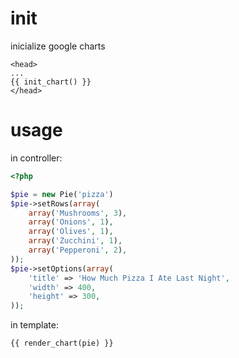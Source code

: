 init
====

inicialize google charts

``` jinja
<head>
...
{{ init_chart() }}
</head>
```

usage
=====

in controller:

``` php
<?php

$pie = new Pie('pizza')
$pie->setRows(array(
    array('Mushrooms', 3),
    array('Onions', 1),
    array('Olives', 1),
    array('Zucchini', 1),
    array('Pepperoni', 2),
));
$pie->setOptions(array(
    'title' => 'How Much Pizza I Ate Last Night',
    'width' => 400,
    'height' => 300,
));
```

in template:

``` jinja
{{ render_chart(pie) }}
```
